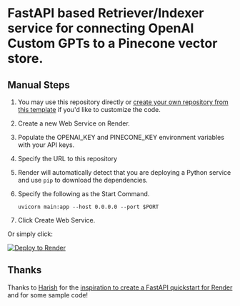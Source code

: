 # FastAPI based Retriever/Indexer service for connecting OpenAI Custom GPTs to a Pinecone vector store. 

## Manual Steps

1. You may use this repository directly or [create your own repository from this template](https://github.com/render-examples/fastapi/generate) if you'd like to customize the code.
2. Create a new Web Service on Render.
3. Populate the OPENAI_KEY and PINECONE_KEY environment variables with your API keys.
4. Specify the URL to this repository
5. Render will automatically detect that you are deploying a Python service and use `pip` to download the dependencies.
6. Specify the following as the Start Command.

    ```shell
    uvicorn main:app --host 0.0.0.0 --port $PORT
    ```

7. Click Create Web Service.

Or simply click:

[![Deploy to Render](https://render.com/images/deploy-to-render-button.svg)](https://render.com/deploy?repo=https://github.com/render-examples/fastapi)

## Thanks

Thanks to [Harish](https://harishgarg.com) for the [inspiration to create a FastAPI quickstart for Render](https://twitter.com/harishkgarg/status/1435084018677010434) and for some sample code!
